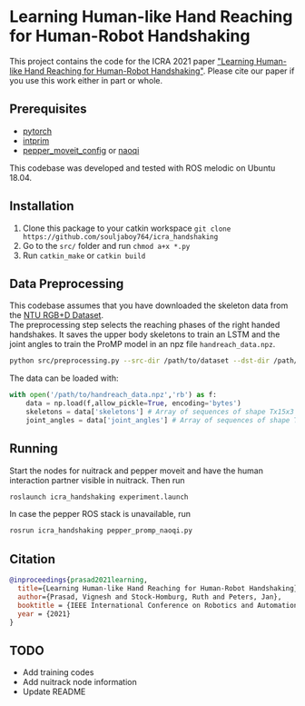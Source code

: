 # Learning Human-like Hand Reaching for Human-Robot Handshaking
This project contains the code for the ICRA 2021 paper ["Learning Human-like Hand Reaching for Human-Robot Handshaking"](https://arxiv.org/abs/2103.00616). Please cite our paper if you use this work either in part or whole.

## Prerequisites
- [pytorch](https://pytorch.org/get-started/locally/)
- [intprim](https://github.com/souljaboy764/intprim)
- [pepper_moveit_config](https://github.com/ros-naoqi/pepper_moveit_config) or [naoqi](http://doc.aldebaran.com/2-5/dev/python/install_guide.html)

This codebase was developed and tested with ROS melodic on Ubuntu 18.04. 

## Installation
1. Clone this package to your catkin workspace `git clone https://github.com/souljaboy764/icra_handshaking`
2. Go to the `src/` folder and run `chmod a+x *.py`
3. Run `catkin_make` or `catkin build` 

## Data Preprocessing
This codebase assumes that you have downloaded the skeleton data from the [NTU RGB+D Dataset](http://rose1.ntu.edu.sg/datasets/actionrecognition.asp).  
The preprocessing step selects the reaching phases of the right handed handshakes. It saves the upper body skeletons to train an LSTM and the joint angles to train the ProMP model in an npz file `handreach_data.npz`.
```bash
python src/preprocessing.py --src-dir /path/to/dataset --dst-dir /path/to/destination
``` 

The data can be loaded with:
```python
with open('/path/to/handreach_data.npz','rb') as f:
	data = np.load(f,allow_pickle=True, encoding='bytes')
	skeletons = data['skeletons'] # Array of sequences of shape Tx15x3 containing 3D positions of 15 upper body skeleton joints for T timesteps
	joint_angles = data['joint_angles'] # Array of sequences of shape Tx4 containing right arm joint angles (excluding the wrist) for T timesteps
```

## Running
Start the nodes for nuitrack and pepper moveit and have the human interaction partner visible in nuitrack. Then run
```bash
roslaunch icra_handshaking experiment.launch
```

In case the pepper ROS stack is unavailable, run 
```bash
rosrun icra_handshaking pepper_promp_naoqi.py
```

## Citation
```bibtex
@inproceedings{prasad2021learning,
  title={Learning Human-like Hand Reaching for Human-Robot Handshaking},
  author={Prasad, Vignesh and Stock-Homburg, Ruth and Peters, Jan},
  booktitle = {IEEE International Conference on Robotics and Automation (ICRA)},
  year = {2021}
}
```

## TODO
- Add training codes
- Add nuitrack node information
- Update README